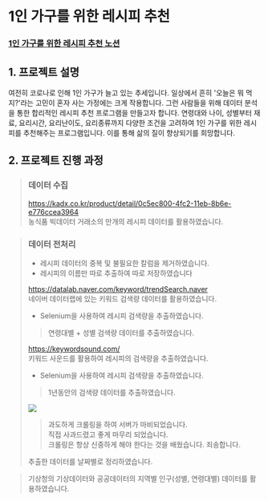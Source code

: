 # 1인 가구를 위한 레시피 추천
### [1인 가구를 위한 레시피 추천 노션](https://righteous-kileskus-db8.notion.site/08817662278542189d87382ec136fec5?p=729246acf0894f1980fb685d5f1a14f7&pm=c)

## 1. 프로젝트 설명
여전히 코로나로 인해 1인 가구가 늘고 있는 추세입니다. 일상에서 흔히 '오늘은 뭐 먹지?'라는 고민이 혼자 사는 가정에는 크게 작용합니다. 그런 사람들을 위해 데이터 분석을 통한 합리적인 레시피 추천 프로그램을 만들고자 합니다. 
연령대와 나이, 성별부터 재료, 요리시간, 요리난이도, 요리종류까지 다양한 조건을 고려하여 1인 가구를 위한 레시피를 추천해주는 프로그램입니다. 이를 통해 삶의 질이 향상되기를 희망합니다.

## 2. 프로젝트 진행 과정
> ### 데이터 수집
> https://kadx.co.kr/product/detail/0c5ec800-4fc2-11eb-8b6e-e776ccea3964  
> 농식품 빅데이터 거래소의 만개의 레시피 데이터를 활용하였습니다.

> ### 데이터 전처리
> - 레시피 데이터의 중복 및 불필요한 칼럼을 제거하였습니다.
> - 레시피의 이름만 따로 추출하여 따로 저장하였습니다
>
> https://datalab.naver.com/keyword/trendSearch.naver  
> 네이버 데이터랩에 있는 키워드 검색량 데이터를 활용하였습니다.
> - Selenium을 사용하여 레시피 검색량을 추출하였습니다.
> > 연령대별 + 성별 검색량 데이터를 추출하였습니다.  
>
> https://keywordsound.com/  
> 키워드 사운드를 활용하여 레시피의 검색량을 추출하였습니다.  
> - Selenium을 사용하여 레시피 검색량을 추출하였습니다.
> > 1년동안의 검색량 데이터를 추출하였습니다.
>
> ![](C:/Users/user/Desktop/KakaoTalk_20221118_140246935.png)  
> > 과도하게 크롤링을 하여 서버가 마비되었습니다.   
> 직접 사과드렸고 좋게 마무리 되었습니다.  
> 크롤링은 항상 신중하게 해야 한다는 것을 배웠습니다. 죄송합니다.
>   
> 추출한 데이터를 날짜별로 정리하였습니다.

> 기상청의 기상데이터와 공공데이터의 지역별 인구(성별, 연령대별) 데이터를 활용하였습니다.
> 